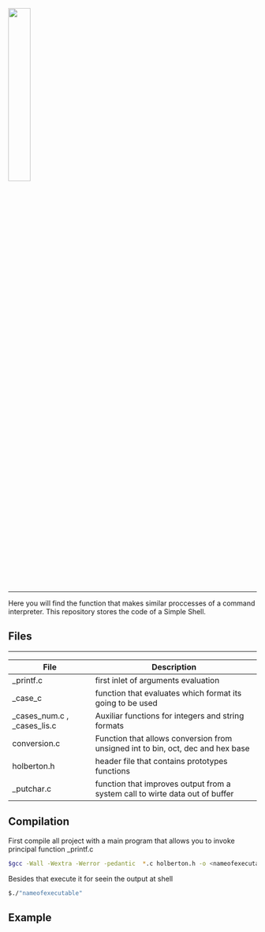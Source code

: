 <img align="center" src="https://hackernoon.com/hn-images/0*TEeZWyrO8mI2hXwE" width="30%"/>

---

Here you will find the function that makes similar proccesses of a command interpreter.
This repository stores the code of a Simple Shell.

## Files
---
| File | Description |
| ---- | ------- |
| _printf.c | first inlet of arguments evaluation  |
| _case_c | function that evaluates which format its going to be used |
| _cases_num.c , _cases_lis.c | Auxiliar functions for integers and string formats |
| conversion.c | Function that allows conversion from unsigned int to bin, oct, dec and hex base|
| holberton.h | header file that contains prototypes functions |
| _putchar.c  | function that improves output from a system call to wirte data out of buffer |


## Compilation 
First compile all project with a main program that allows you to invoke principal function _printf.c

```sh 
$gcc -Wall -Wextra -Werror -pedantic  *.c holberton.h -o <nameofexecutablefile>
```
Besides that execute it for seein the output at shell

```sh 
$./"nameofexecutable"
```
## Example

